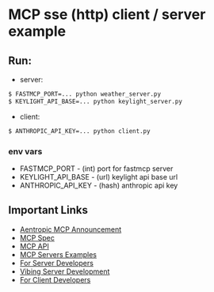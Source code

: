 # MCP sse (http) client / server example

## Run:

- server:

```bash
$ FASTMCP_PORT=... python weather_server.py
$ KEYLIGHT_API_BASE=... python keylight_server.py
```

- client:

```bash
$ ANTHROPIC_API_KEY=... python client.py
```

### env vars

- FASTMCP_PORT - (int) port for fastmcp server
- KEYLIGHT_API_BASE - (url) keylight api base url
- ANTHROPIC_API_KEY - (hash) anthropic api key

## Important Links

- [Aentropic MCP Announcement](https://www.anthropic.com/news/model-context-protocol)
- [MCP Spec](https://modelcontextprotocol.io/)
- [MCP API](https://github.com/modelcontextprotocol)
- [MCP Servers Examples](https://github.com/modelcontextprotocol/servers)
- [For Server Developers](https://modelcontextprotocol.io/quickstart/server)
- [Vibing Server Development](https://modelcontextprotocol.io/tutorials/building-mcp-with-llms)
- [For Client Developers](https://modelcontextprotocol.io/quickstart/client)

